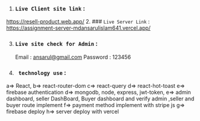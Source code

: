 1. ### `Live Client site link`  :
 https://resell-product.web.app/
2. ### ` Live Server Link ` : 
https://assignment-server-mdansarulislam641.vercel.app/

3. ### ` Live site check for Admin ` : 
    Email : ansarul@gmail.com
    Password : 123456

4. ### ` technology use` :
a=> React,
b=> react-router-dom
c=> react-query
d=> react-hot-toast
e=> firebase authentication
d=> mongodb, node, express, jwt-token, 
e=> admin dashboard, seller DashBoard, Buyer dashboard and verify   admin ,seller and buyer route implement
f=> payment method implement with stripe js
g=> firebase deploy
h=> server deploy with vercel
